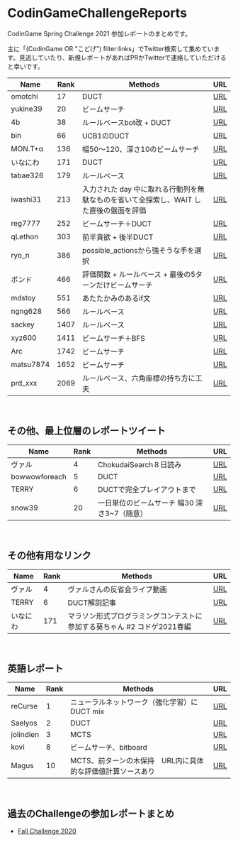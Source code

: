 # CodinGameChallengeReports

CodinGame Spring Challenge 2021 参加レポートのまとめです。

主に「(CodinGame OR "こどげ") filter:links」でTwitter検索して集めています。見逃していたり、新規レポートがあればPRかTwitterで連絡していただけると幸いです。

Name | Rank | Methods | URL
-- | -- | -- | --
omotchi | 17 | DUCT | [URL](https://omotchi.hateblo.jp/entry/2021/05/19/062406)
yukine39 | 20 | ビームサーチ | [URL](https://yukine39.hatenablog.com/entry/2021/05/21/234557)
4b | 38 | ルールベースbot改 + DUCT | [URL](https://hachibungi.hatenablog.com/entry/2021/05/20/220408)
bin | 66 | UCB1のDUCT | [URL](https://bin101.hatenablog.com/entry/2021/05/18/032704)
MON.T+α | 136 | 幅50〜120、深さ10のビームサーチ | [URL](https://montplusa.hatenablog.com/entry/2021/05/20/025224)
いなにわ | 171 | DUCT | [URL](https://inaniwa.hatenablog.com/entry/2021/05/17/184814)
tabae326 | 179 | ルールベース | [URL](https://bbge.hateblo.jp/entry/2021/05/18/200927)
iwashi31 | 213 | 入力された day 中に取れる行動列を無駄なものを省いて全探索し、WAIT した直後の盤面を評価 | [URL](https://www.notion.so/iwashi31-marathon-history-d32e25fdc5a2481d8625e50c7ed7e3a1?p=8a6ffce677ee48d3b2606b9b1a5034c6)
reg7777 | 252 | ビームサーチ＋DUCT | [URL](https://5erial3xperiments.hatenablog.com/entry/2021/05/18/175647)
qLethon | 303 | 前半貪欲 + 後半DUCT | [URL](https://hackmd.io/@qLethon/B1nVOu7du)
ryo_n | 386 | possible_actionsから強そうな手を選択 | [URL](https://ryo-n.github.io/posts/codingame_spring_challenge_2021/)
ボンド | 466 | 評価関数 + ルールベース + 最後の5ターンだけビームサーチ | [URL](https://bondo.hateblo.jp/entry/2021/05/17/195114)
mdstoy | 551 | あたたかみのあるif文 | [URL](https://mdstoy.hatenablog.com/entry/2021/05/19/010723)
ngng628 | 566 | ルールベース | [URL](https://scrapbox.io/ngmemo/Codingame_Spring_Challenge_2021)
sackey | 1407 | ルールベース | [URL](https://note.com/sackey/n/n3f59f6815b00)
xyz600 | 1411 | ビームサーチ＋BFS | [URL](https://xyz600.hatenablog.com/entry/2021/05/22/102245)
Arc | 1742 | ビームサーチ | [URL](https://a4rcvv.net/codingame-spring-challenge-2021/)
matsu7874 | 1652 | ビームサーチ | [URL](https://matsu7874.hatenablog.com/entry/2021/05/18/004247)
prd_xxx | 2069 | ルールベース、六角座標の持ち方に工夫 | [URL](https://prd-xxx.hateblo.jp/entry/2021/05/21/071802)

<br>

## その他、最上位層のレポートツイート

Name | Rank | Methods | URL
-- | -- | -- | --
ヴァル | 4 | ChokudaiSearch８日読み | [URL](https://twitter.com/ValGrowth/status/1394231945450586118)
bowwowforeach | 5 | DUCT | [URL](https://twitter.com/bowwowforeach/status/1394211023872135173)
TERRY | 6 | DUCTで完全プレイアウトまで | [URL](https://twitter.com/terry_u16/status/1394216139736064006)
snow39 | 20 | 一日単位のビームサーチ 幅30 深さ3~7（随意） | [URL](https://twitter.com/snow39_y/status/1394229634439421960)

<br>

## その他有用なリンク

Name | Rank | Methods | URL
-- | -- | -- | --
ヴァル | 4 | ヴァルさんの反省会ライブ動画 | [URL](https://twitcasting.tv/valgrowth/movie/683720066)
TERRY | 6 | DUCT解説記事 | [URL](https://www.terry-u16.net/entry/decoupled-uct)
いなにわ | 171 | マラソン形式プログラミングコンテストに参加する葵ちゃん #2 コドゲ2021春編 | [URL](https://www.nicovideo.jp/watch/sm38778701)

<br>

## 英語レポート

Name | Rank | Methods | URL
-- | -- | -- | --
reCurse | 1 | ニューラルネットワーク（強化学習）にDUCT mix | [URL](https://www.codingame.com/forum/t/spring-challenge-2021-feedbacks-strategies/190849/67)
Saelyos | 2 | DUCT | [URL](https://www.codingame.com/forum/t/spring-challenge-2021-feedbacks-strategies/190849/48)
jolindien | 3 | MCTS | [URL](https://www.codingame.com/forum/t/spring-challenge-2021-feedbacks-strategies/190849/22)
kovi | 8 | ビームサーチ、bitboard | [URL](https://www.codingame.com/forum/t/spring-challenge-2021-feedbacks-strategies/190849/38)
Magus | 10 | MCTS、前ターンの木保持　URL内に具体的な評価値計算ソースあり | [URL](https://www.codingame.com/forum/t/spring-challenge-2021-feedbacks-strategies/190849/3)

<br>

## 過去のChallengeの参加レポートまとめ
- [Fall Challenge 2020](https://github.com/shirakia/CodinGameChallengeReports/blob/main/FallChallenge2020.md)
